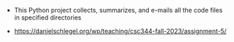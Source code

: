 - This Python project collects, summarizes, and e-mails all the code files in specified directories

- https://danielschlegel.org/wp/teaching/csc344-fall-2023/assignment-5/

